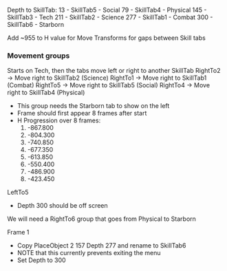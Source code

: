 Depth to SkillTab:
13 - SkillTab5 - Social
79 - SkillTab4 - Physical
145 - SkillTab3 - Tech
211 - SkillTab2 - Science
277 - SkillTab1 - Combat
300 - SkillTab6 - Starborn

Add ~955 to H value for Move Transforms for gaps between Skill tabs

### Movement groups
Starts on Tech, then the tabs move left or right to another SkillTab
RightTo2 -> Move right to SkillTab2 (Science)
RightTo1 -> Move right to SkillTab1 (Combat)
RightTo5 -> Move right to SkillTab5 (Social)
RightTo4 -> Move right to SkillTab4 (Physical)
- This group needs the Starborn tab to show on the left
- Frame should first appear 8 frames after start
- H Progression over 8 frames:
	1. -867.800
	2. -804.300
	3. -740.850
	4. -677.350
	5. -613.850
	6. -550.400
	7. -486.900
	8. -423.450

LeftTo5
- Depth 300 should be off screen

We will need a RightTo6 group that goes from Physical to Starborn


Frame 1
- Copy PlaceObject 2 157 Depth 277 and rename to SkillTab6
- NOTE that this currently prevents exiting the menu
- Set Depth to 300

